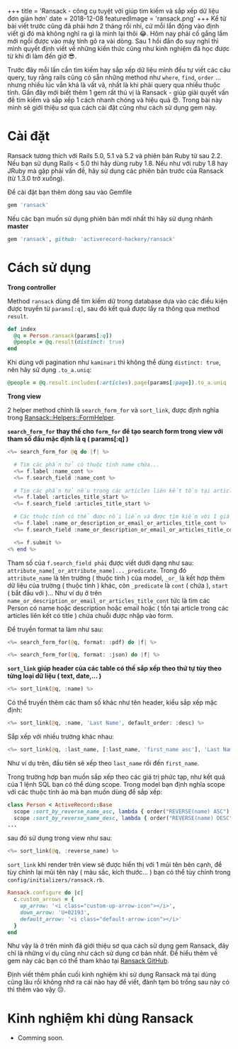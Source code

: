 +++
title = 'Ransack - công cụ tuyệt vời giúp tìm kiếm và sắp xếp dữ liệu đơn giản hơn'
date = 2018-12-08
featuredImage = 'ransack.png'
+++
Kể từ bài viết trước cũng đã phải hơn 2 tháng rồi nhỉ, cứ mỗi lần động vào định viết gì đó mà không nghĩ ra gì là mình lại thôi :joy:. Hôm nay phải cố gắng lắm mới ngồi được vào máy tính gõ ra vài dòng. Sau 1 hồi đắn đo suy nghĩ thì mình quyết định viết về những kiến thức cũng như kinh nghiệm đã học được từ khi đi làm đến giờ :sunglasses:.
 
Trước đây mỗi lần cần tìm kiếm hay sắp xếp dữ liệu mình đều tự viết các câu query, tuy rằng rails cũng có sẵn những method như ```where```, ```find```, ```order``` ... nhưng nhiều lúc vẫn khá là vất vả, nhất là khi phải query qua nhiều thuộc tính. Gần đây mới biết thêm 1 gem rất thú vị là Ransack - giúp giải quyết vấn đề tìm kiếm và sắp xếp 1 cách nhanh chóng và hiệu quả :heart_eyes:. Trong bài này mình sẽ giới thiệu sơ qua cách cài đặt cũng như cách sử dụng gem này.
# Cài đặt

 Ransack tương thích với Rails 5.0, 5.1 và 5.2 và phiên bản Ruby từ sau 2.2. Nếu bạn sử dụng Rails < 5.0 thì hãy dùng ruby 1.8. Nếu như với ruby 1.8 hay JRuby mà gặp phải vấn đề, hãy sử dụng các phiên bản trước của Ransack (từ 1.3.0 trở xuống).

Để cài đặt bạn thêm dòng sau vào Gemfile

```ruby
gem 'ransack'
```
Nếu các bạn muốn sử dụng phiên bản mới nhất thì hãy sử dụng nhánh **master**

```ruby
gem 'ransack', github: 'activerecord-hackery/ransack'
```
# Cách sử dụng
**Trong controller**

Method ```ransack``` dùng để tìm kiếm dữ trong database dựa vào các điều kiện được truyền từ ```params[:q]```, sau đó kết quả được lấy ra thông qua method ```result```.

```ruby
def index
  @q = Person.ransack(params[:q])
  @people = @q.result(distinct: true)
end
```

Khi dùng với pagination như ```kaminari``` thì không thể dùng ```distinct: true```, nên hãy sử dụng ```.to_a.uniq```:

```ruby
@people = @q.result.includes(:articles).page(params[:page]).to_a.uniq
```

**Trong view**

2 helper method chính là ```search_form_for``` và ```sort_link```, được định nghĩa trong [Ransack::Helpers::FormHelper](https://github.com/activerecord-hackery/ransack/blob/master/lib/ransack/helpers/form_helper.rb).

**```search_form_for``` thay thế cho ```form_for``` để tạo search form trong view với tham số đầu mặc định là q ( params[:q] )**

```php
<%= search_form_for @q do |f| %>

  # Tìm các phần tử có thuộc tính name chứa...
  <%= f.label :name_cont %>
  <%= f.search_field :name_cont %>

  # Tìm các phần tử nếu trong các articles liên kết tồn tại article có title chứa...
  <%= f.label :articles_title_start %>
  <%= f.search_field :articles_title_start %>

  # Các thuộc tính có thể được nối liền và được tìm kiếm với 1 giá trị duy nhất.
  <%= f.label :name_or_description_or_email_or_articles_title_cont %>
  <%= f.search_field :name_or_description_or_email_or_articles_title_cont %>

  <%= f.submit %>
<% end %>
```

Tham số của ```f.search_field phải``` được viết dưới dạng như sau: ```attribute_name[_or_attribute_name]..._predicate```. Trong đó ```attribute_name``` là tên trường ( thuộc tính ) của model, ```_or_``` là kết hợp thêm dữ liệu của trường ( thuộc tính ) khác, còn ```_predicate``` là ```cont``` ( chứa ), ```start``` ( bắt đầu với )... Như ví dụ ở trên ```name_or_description_or_email_or_articles_title_cont``` tức là tìm các Person có name hoặc description hoặc email hoặc ( tồn tại article trong các articles liên kết có title ) chứa chuỗi được nhập vào form.

Để truyền format ta làm như sau:

```php
<%= search_form_for(@q, format: :pdf) do |f| %>

<%= search_form_for(@q, format: :json) do |f| %>
```

**```sort_link``` giúp header của các table có thế sắp xếp theo thứ tự tùy theo từng loại dữ liệu ( text, date,... )**

```php
<%= sort_link(@q, :name) %>
```

Có thể truyền thêm các tham số khác như tên header, kiểu sắp xếp mặc định:

```php
<%= sort_link(@q, :name, 'Last Name', default_order: :desc) %>
```

Sắp xếp với nhiều trường khác nhau:

```php
<%= sort_link(@q, :last_name, [:last_name, 'first_name asc'], 'Last Name') %>
```

Như ví dụ trên, đầu tiên sẽ xếp theo ```last_name``` rồi đến ```first_name```.

Trong trường hợp bạn muốn sắp xếp theo các giá trị phức tạp, như kết quả của 1 lệnh SQL bạn có thể dùng scope. Trong model bạn định nghĩa scope với các thuộc tính ảo mà bạn muốn dùng để sắp xếp:

```ruby
class Person < ActiveRecord::Base
  scope :sort_by_reverse_name_asc, lambda { order("REVERSE(name) ASC") }
  scope :sort_by_reverse_name_desc, lambda { order("REVERSE(name) DESC") }
...
```

sau đó sử dụng trong view như sau:

```php
<%= sort_link(@q, :reverse_name) %>
```

```sort_link``` khi render trên view sẽ được hiển thị với 1 mũi tên bên cạnh, để tùy chỉnh lại mũi tên này ( màu sắc, kích thước... ) bạn có thể tùy chỉnh trong  ````config/initializers/ransack.rb````.

```ruby
Ransack.configure do |c|
  c.custom_arrows = {
    up_arrow: '<i class="custom-up-arrow-icon"></i>',
    down_arrow: 'U+02193',
    default_arrow: '<i class="default-arrow-icon"></i>'
  }
end
```
Như vậy là ở trên mình đã giới thiệu sơ qua cách sử dụng gem Ransack, đây chỉ là những ví dụ cũng như cách sử dụng cơ bản nhất. Để hiểu thêm về gem này các bạn có thể tham khảo tại [Ransack GitHub](https://github.com/activerecord-hackery/ransack).

Định viết thêm phần cuối kinh nghiệm khi sử dụng Ransack mà tại dùng cũng lâu rồi không nhớ ra cái nào hay để viết, đành tạm bỏ trống  sau này có thì thêm vào vậy :pensive:.

# Kinh nghiệm khi dùng Ransack
* Comming soon.
